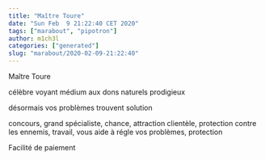 ```yaml
---
title: "Maître Toure"
date: "Sun Feb  9 21:22:40 CET 2020"
tags: ["marabout", "pipotron"]
author: m1ch3l
categories: ["generated"]
slug: "marabout/2020-02-09-21:22:40"
---
```


Maître Toure

célèbre voyant médium aux dons naturels prodigieux

désormais vos problèmes trouvent solution

concours, grand spécialiste, chance, attraction clientèle, protection contre les ennemis, travail, vous aide à régle vos problèmes, protection

Facilité de paiement
